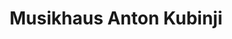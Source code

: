 ---
title: "Musikhaus Anton Kubinji"
url: /schwetzingen/musikhaus-anton-kubinji/
shop: Instrumente
---